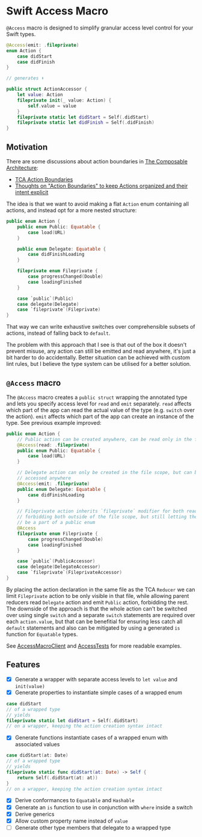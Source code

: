 # Swift Access Macro
`@Access` macro is designed to simplify granular access level control for your Swift types.
```swift
@Access(emit: .fileprivate)
enum Action {
    case didStart
    case didFinish
}

// generates ⬇️

public struct ActionAccessor {
    let value: Action
    fileprivate init(_ value: Action) {
        self.value = value
    }
    fileprivate static let didStart = Self(.didStart)
    fileprivate static let didFinish = Self(.didFinish)
}
```

## Motivation

There are some discussions about action boundaries in [The Composable Architecture](https://github.com/pointfreeco/swift-composable-architecture/tree/main):
* [TCA Action Boundaries](https://www.merowing.info/boundries-in-tca/)
* [Thoughts on "Action Boundaries" to keep Actions organized and their intent explicit](https://github.com/pointfreeco/swift-composable-architecture/discussions/1440)

The idea is that we want to avoid making a flat `Action` enum containing all actions, and instead opt for a more nested structure:

```swift
public enum Action {
    public enum Public: Equatable {
        case load(URL)
    }

    public enum Delegate: Equatable {
        case didFinishLoading
    }

    fileprivate enum Fileprivate {
        case progressChanged(Double)
        case loadingFinished
    }

    case `public`(Public)
    case delegate(Delegate)
    case `fileprivate`(Fileprivate)
}
```

That way we can write exhaustive switches over comprehensible subsets of actions, instead of falling back to `default`.

The problem with this approach that I see is that out of the box it doesn't prevent misuse, any action can still be emitted and read anywhere, it's just a bit harder to do accidentally. Better situation can be achieved with custom lint rules, but I believe the type system can be utilised for a better solution.

## `@Access` macro
The `@Access` macro creates a `public struct` wrapping the annotated type and lets you specify access level for `read` and `emit` separately. `read` affects which part of the app can read the actual value of the type (e.g. `switch` over the action). `emit` affects which part of the app can create an instance of the type. See previous example improved:
```swift
public enum Action {
    // Public action can be created anywhere, can be read only in the file scope
    @Access(read: .fileprivate)
    public enum Public: Equatable {
        case load(URL)
    }

    // Delegate action can only be created in the file scope, but can be 
    // accessed anywhere
    @Access(emit: .fileprivate)
    public enum Delegate: Equatable {
        case didFinishLoading
    }

    // Fileprivate action inherits `fileprivate` modifier for both reading and emitting,
    // forbidding both outside of the file scope, but still letting the action 
    // be a part of a public enum
    @Access
    fileprivate enum Fileprivate {
        case progressChanged(Double)
        case loadingFinished
    }

    case `public`(PublicAccessor)
    case delegate(DelegateAccessor)
    case `fileprivate`(FileprivateAccessor)
}
```
By placing the action declaration in the same file as the TCA `Reducer` we can limit `Fileprivate` action to be only visible in that file, 
while allowing parent reducers read `Delegate` action and emit `Public` action, forbidding the rest.
The downside of the approach is that the whole action can't be switched over using single `switch` and a separate `switch` statements are required over each `action.value`, 
but that can be benefitial for ensuring less catch all `default` statements and also can be mitigated by using a generated `is` function for `Equatable` types.

See [AccessMacroClient](Sources/AccessMacroClient) and [AccessTests](Tests/AccessMacroTests/AccessTests.swift) for more readable examples.

## Features
- [X] Generate a wrapper with separate access levels to `let value` and `init(value)`
- [X] Generate properties to instantiate simple cases of a wrapped enum
```swift
case didStart
// of a wrapped type
// yields
fileprivate static let didStart = Self(.didStart)
// on a wrapper, keeping the action creation syntax intact
```
- [X] Generate functions instantiate cases of a wrapped enum with associated values
```swift
case didStart(at: Date)
// of a wrapped type
// yields
fileprivate static func didStart(at: Date) -> Self {
    return Self(.didStart(at: at))
}
// on a wrapper, keeping the action creation syntax intact
```
- [X] Derive conformances to `Equatable` and `Hashable`
- [X] Generate an `is` function to use in conjunction with `where` inside a switch
- [X] Derive generics
- [X] Allow custom property name instead of `value`
- [ ] Generate other type members that delegate to a wrapped type
